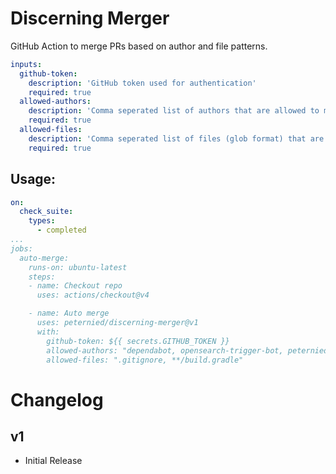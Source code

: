 # Discerning Merger
GitHub Action to merge PRs based on author and file patterns.

```yaml
inputs:
  github-token:
    description: 'GitHub token used for authentication'
    required: true
  allowed-authors:
    description: 'Comma seperated list of authors that are allowed to merge files'
    required: true
  allowed-files:
    description: 'Comma seperated list of files (glob format) that are allowed to be automerged.  Files in the pull request that are not matched prevent merging.'
    required: true
```

## Usage:

```yaml
on:
  check_suite:
    types:
      - completed
...
jobs:
  auto-merge:
    runs-on: ubuntu-latest
    steps:
    - name: Checkout repo
      uses: actions/checkout@v4

    - name: Auto merge
      uses: peternied/discerning-merger@v1
      with:
        github-token: ${{ secrets.GITHUB_TOKEN }}
        allowed-authors: "dependabot, opensearch-trigger-bot, peternied"
        allowed-files: ".gitignore, **/build.gradle"
```

# Changelog

## v1
- Initial Release